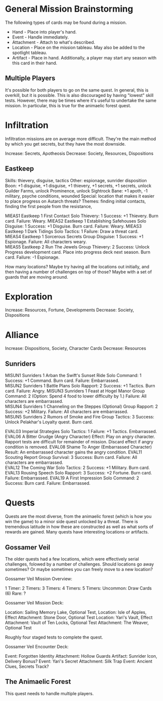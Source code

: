# General Mission Brainstorming

The following types of cards may be found during a mission.

* Hand - Place into player's hand.
* Event - Handle immediately.
* Attachment - Attach to what's described.
* Location - Place on the mission tableau. May also be added to the spotlight tableau.
* Artifact - Place in hand. Additionally, a player may start any season with this card in their hand.

## Multiple Players

It's possible for both players to go on the same quest. In general, this is overkill, but it is possible. This is also discouraged by having "lowest" skill tests. However, there may be times where it's useful to undertake the same mission. In particular, this is true for the animaelic forest quest.

# Infiltration

Infiltration missions are on average more difficult. They're the main method by which you get secrets, but they have the most downside.

Increase: Secrets, Apotheosis
Decrease: Society, Resources, Dispositions

## Eastkeep

Skills: thievery, disguise, tactics
Other: espionage, sunrider disposition
Boon: +1 disguise, +1 disguise, +1 thievery, +1 secrets, +1 secrets, unlock Guilder Farms, unlock Prominence, unlock Sightrock
Bane: +1 apoth, -1 military, psyche conditions, wounded
Special: location that makes it easier to place progress on Autarch threats?
Themes: finding initial contacts, finding the first people from the resistance,

MIEAS1	Eastkeep	1	First Contact		Solo Thievery: 1	Success: +1 Thievery. Burn card.	Failure: Weary.	
MIEAS2	Eastkeep	1	Establishing Safehouses		Solo Disguise: 1	Success: +1 Disguise. Burn card.	Failure: Weary.	
MIEAS3	Eastkeep	1	Dark Tidings		Solo Tactics: 1		Failure: Draw a threat card.	
MIEAS4	Eastkeep	1	Sorcerous Secrets		Group Disguise: 1	Success: +1 Espionage.	Failure: All characters weary.	
MIEAS5	Eastkeep	2	Run The Jewels		Group Thievery: 2	Success: Unlock Progress development card. Place into progress deck next season. Burn card.	Failure: -1 Espionage.

How many locations? Maybe try having all the locations out initially, and then having a number of challenges on top of those? Maybe with a set of guards that are moving around.	

# Exploration

Increase: Resources, Fortune, Developments
Decrease: Society, Dispositions

# Alliance

Increase: Dispositions, Society, Character Cards
Decrease: Resources

## Sunriders

MISUN1	Sunriders	1	Arban the Swift's Sunset Ride		Solo Command: 1	Success: +1 Command. Burn card.	Failure: Embarrassed.	
MISUN2	Sunriders	1	Battle Plans		Solo Rapport: 2	Success: +1 Tactics. Burn card.	Failure: Angry.	
MISUN3	Sunriders	1	Feast at Hogel Manor		Group Command: 2 (Option: Spend 4 food to lower difficulty by 1.)		Failure: All characters are embarrassed.	
MISUN4	Sunriders	1	Channeling on the Steppes		(Optional) Group Rapport: 2	Success: +2 Military.	Failure: All characters are embarrassed.	
MISUN5	Sunriders	2	Rumors of Smoke and Fire		Group Tactics: 3	Success: Unlock Pelakhar's Loyalty quest. Burn card.	

EVAL03	Imperial Strategies		Solo Tactics: 1		Failure: +1 Tactics. Embarrassed.	
EVAL06	A Bitter Grudge		(Angry Character)			Effect: Play on angry character. Rapport tests are difficult for remainder of mission. Discard effect if angry condition is removed.
EVAL08	Shame To Anger		(Embarrassed Character)			Result: An embarrassed character gains the angry condition.
EVAL11	Scouting Report		Group Survival: 3	Success: Burn card.	Failure: All characters are embarrassed.	
EVAL12	The Coming War		Solo Tactics: 2	Success: +1 Military. Burn card.		
EVAL13	Rousing Speech		Solo Rapport: 3	Success: +2 Fortune. Burn card.	Failure: Embarrassed.
EVAL19	A First Impression		Solo Command: 2	Success: Burn card.	Failure: Embarrassed.

# Quests

Quests are the most diverse, from the animaelic forest (which is how you win the game) to a minor side quest unlocked by a threat. There is tremendous latitude in how these are constructed as well as what sorts of rewards are gained. Many quests have interesting locations or artifacts.

## Gossamer Veil

The older quests had a few locations, which were effectively serial challenges, folowed by a number of challenges. Should locations go away sometimes? Or maybe sometimes you can freely move to a new location?

Gossamer Veil Mission Overview:

1 Timer:
2 Timers:
3 Timers:
4 Timers:
5 Timers:
Uncommon: Draw Cards (6)
Rare: ?

Gossamer Veil Mission Deck: 

Location: Sailing Memory Lake, Optional Test,
Location: Isle of Apples, Effect
Attachment: Stone Door, Optional Test
Location: Yari's Vault, Effect
Attachment: Vault of Ten Locks, Optional Test
Attachment: The Weaver, Optional Test

Roughly four staged tests to complete the quest.

Gossamer Veil Encounter Deck: 

Event: Forgotten Identity
Attachment: Hollow Guards
Artifact: Sunrider Icon, Delivery Bonus?
Event: Yari's Secret
Attachment: Silk Trap
Event: Ancient Clues, Secrets Track?

## The Animaelic Forest

This quest needs to handle multiple players.